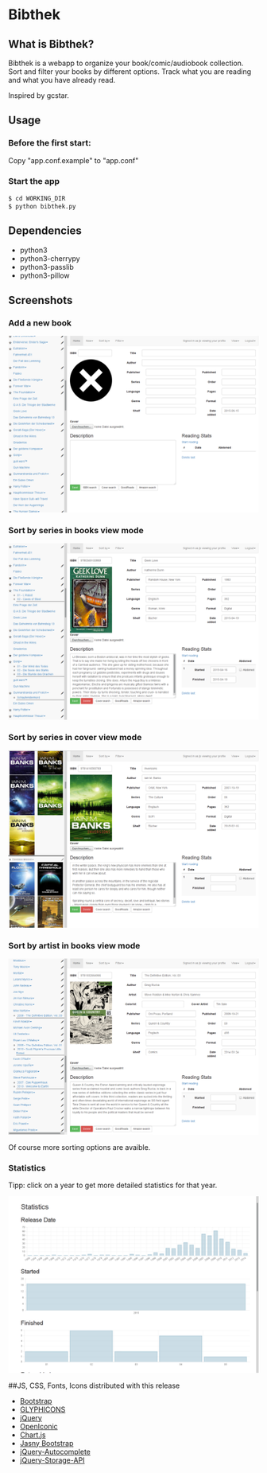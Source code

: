 # Bibthek
## What is Bibthek?
Bibthek is a webapp to organize your book/comic/audiobook collection.
Sort and filter your books by different options.
Track what you are reading and what you have already read.

Inspired by gcstar.

## Usage
### Before the first start:
Copy "app.conf.example" to "app.conf"
### Start the app

```
$ cd WORKING_DIR
$ python bibthek.py
```

## Dependencies
* python3
* python3-cherrypy
* python3-passlib
* python3-pillow

## Screenshots
### Add a new book
![Screenshot](screenshots/new_book.png)
### Sort by series in books view mode
![Screenshot](screenshots/book_series-view.png)
### Sort by series in cover view mode
![Screenshot](screenshots/book_series-view_covers.png)
### Sort by artist in books view mode
![Screenshot](screenshots/comic_artist-view.png)

Of course more sorting options are avaible.
### Statistics 
Tipp: click on a year to get more detailed statistics for that year.

![Screenshot](screenshots/statistics.png)

##JS, CSS, Fonts, Icons distributed with this release
* [Bootstrap](http://getbootstrap.com/)
* [GLYPHICONS](http://glyphicons.com/)
* [jQuery](https://jquery.com/)
* [OpenIconic](https://useiconic.com/open)
* [Chart.js](http://www.chartjs.org/)
* [Jasny Bootstrap](http://jasny.github.io/bootstrap/)
* [jQuery-Autocomplete](https://github.com/devbridge/jQuery-Autocomplete)
* [jQuery-Storage-API](https://github.com/julien-maurel/jQuery-Storage-API)
